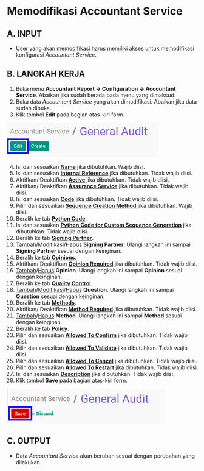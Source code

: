 # Memodifikasi Accountant Service

## A. INPUT

* User yang akan memodifikasi harus memiliki akses untuk memodifikasi konfigurasi *Accountant Service*.

## B. LANGKAH KERJA

1. Buka menu **Accountant Report -> Configuration -> Accountant Service**. Abaikan jika sudah berada pada menu yang dimaksud.
2. Buka data *Accountant Service* yang akan dimodifikasi. Abaikan jika data sudah dibuka.
3. Klik tombol **Edit** pada bagian atas-kiri form.

![](../../img/accountant-service/tombol-edit.png)

4. Isi dan sesuaikan **[Name](./penjelasan.md#field-name)** jika dibutuhkan. Wajib diisi.
5. Isi dan sesuaikan **[Internal Reference](./penjelasan.md#field-internal-ref)** jika dibutuhkan. Tidak wajib diisi.
6. Aktifkan/ Deaktifkan **[Active](./penjelasan.md#field-active)** jika dibutuhkan. Tidak wajib diisi.
7. Aktifkan/ Deaktifkan **[Assurance Service](./penjelasan.md#field-assurance-service)** jika dibutuhkan. Tidak wajib diisi.
8. Isi dan sesuaikan **[Code](./penjelasan.md#field-code)** jika dibutuhkan. Tidak wajib diisi.
9. Pilih dan sesuaikan **[Sequence Creation Method](./penjelasan.md#field-sequence-creation)** jika dibutuhkan. Wajib diisi.
10. Beralih ke tab **[Python Code](./penjelasan.md#tab-python-code)**.
11. Isi dan sesuaikan **[Python Code for Custom Sequence Generation](./penjelasan.md#field-python-code)** jika dibutuhkan. Tidak wajib diisi.
12. Beralih ke tab **[Signing Partner](./penjelasan.md#tab-signing-partner)**.
13. <a name="l13">[Tambah](./menambahkan-signing-partner.md)/[Modifikasi](./memodifikasi-signing-partner.md)/[Hapus](./menghapus-signing-partner.md) **Signing Partner**</a>. Ulangi langkah ini sampai **Signing Partner** sesuai dengan keinginan.
14. Beralih ke tab **[Opinions](./penjelasan.md#tab-opinions)**.
15. Aktifkan/ Deaktifkan **[Opinion Required](./penjelasan.md#field-opinion-required)** jika dibutuhkan. Tidak wajib diisi.
16. <a name="l16">[Tambah](./menambahkan-opini.md)/[Hapus](./menghapus-opini.md) **Opinion**</a>. Ulangi langkah ini sampai **Opinion** sesuai dengan keinginan.
17. Beralih ke tab **[Quality Control](./penjelasan.md#tab-quality-control)**.
18. <a name="l18">[Tambah](./menambahkan-pertanyaan.md)/[Modifikasi](./memodifikasi-pertanyaan.md)/[Hapus](./menghapus-pertanyaan.md) **Question**</a>. Ulangi langkah ini sampai **Question** sesuai dengan keinginan.
19. Beralih ke tab **[Methods](./penjelasan.md#tab-methods)**.
20. Aktifkan/ Deaktifkan **[Method Required](./penjelasan.md#field-method-required)** jika dibutuhkan. Tidak wajib diisi.
21. <a name="l21">[Tambah](./menambahkan-method.md)/[Hapus](./menghapus-method.md) **Method**</a>. Ulangi langkah ini sampai **Method** sesuai dengan keinginan.
22. Beralih ke tab **[Policy](./penjelasan.md#tab-policy)**.
23. Pilih dan sesuaikan **[Allowed To Confirm](./penjelasan.md#field-allowed-confirm)** jika dibutuhkan. Tidak wajib diisi.
24. Pilih dan sesuaikan **[Allowed To Validate](./penjelasan.md#field-allowed-validate)** jika dibutuhkan. Tidak wajib diisi.
25. Pilih dan sesuaikan **[Allowed To Cancel](./penjelasan.md#field-allowed-cancel)** jika dibutuhkan. Tidak wajib diisi.
26. Pilih dan sesuaikan **[Allowed To Restart](./penjelasan.md#field-allowed-restart)** jika dibutuhkan. Tidak wajib diisi.
27. Isi dan sesuaikan **[Description](./penjelasan.md#field-description)** jika dibutuhkan. Tidak wajib diisi.
28. Klik tombol **Save** pada bagian atas-kiri form.

![](../../img/accountant-service/tombol-simpan-modifikasi.png)

## C. OUTPUT

* Data *Accountant Service* akan berubah sesuai dengan perubahan yang dilakukan.
